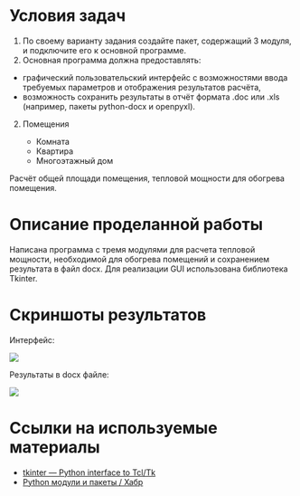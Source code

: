 # Условия задач

1. По своему варианту задания создайте пакет, содержащий 3 модуля, и подключите его к основной программе.
2. Основная программа должна предоставлять:

* графический пользовательский интерфейс с возможностями ввода требуемых параметров и отображения результатов расчёта,
* возможность сохранить результаты в отчёт формата .doc или .xls (например, пакеты python-docx и openpyxl).

2. Помещения

   * Комната
   * Квартира
   * Многоэтажный дом

Расчёт общей площади помещения, тепловой мощности для обогрева помещения.

# Описание проделанной работы

Написана программа с тремя модулями для расчета тепловой мощности, необходимой для обогрева помещений и сохранением результата в файл docx. Для реализации GUI использована библиотека Tkinter.

# Скриншоты результатов

Интерфейс:

![](https://i.imgur.com/95nl8B9.png)

Результаты в docx файле:

![](https://i.imgur.com/uJ59XSh.png)

# Ссылки на используемые материалы

* [tkinter — Python interface to Tcl/Tk](https://docs.python.org/3/library/tkinter.html)
* [Python модули и пакеты / Хабр](https://www.google.com/url?sa=t&source=web&rct=j&opi=89978449&url=https://habr.com/ru/articles/718828/&ved=2ahUKEwiYq8C51_OFAxXQIhAIHZEcCEQQFnoECCsQAQ&usg=AOvVaw3Q1idbmmu1FGpwlJsN04uG)